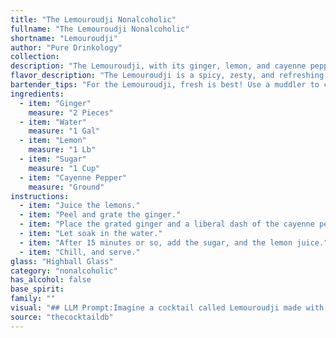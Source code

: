 ```yaml
---
title: "The Lemouroudji Nonalcoholic"
fullname: "The Lemouroudji Nonalcoholic"
shortname: "Lemouroudji"
author: "Pure Drinkology"
collection:
description: "The Lemouroudji, with its ginger, lemon, and cayenne pepper, belongs to the **Ginger family** of cocktails.  This refreshing, spicy concoction likely originated in the Caribbean, where ginger and cayenne pepper are common ingredients in traditional drinks. "
flavor_description: "The Lemouroudji is a spicy, zesty, and refreshing cocktail. The ginger and cayenne pepper deliver a warming heat, balanced by the bright acidity of lemon and the sweetness of sugar. The water provides a clean canvas for the flavors to dance upon, resulting in a complex and invigorating drink that's both comforting and exciting. "
bartender_tips: "For the Lemouroudji, fresh is best! Use a muddler to crush the ginger and lemon zest for maximum flavor.  Don't overdo the cayenne - a pinch is enough to provide a subtle kick.  You can adjust the sugar to your preference, but start with a small amount and taste as you go. Finally, shake vigorously with ice to ensure a perfectly chilled and well-balanced drink. "
ingredients:
  - item: "Ginger"
    measure: "2 Pieces"
  - item: "Water"
    measure: "1 Gal"
  - item: "Lemon"
    measure: "1 Lb"
  - item: "Sugar"
    measure: "1 Cup"
  - item: "Cayenne Pepper"
    measure: "Ground"
instructions:
  - item: "Juice the lemons."
  - item: "Peel and grate the ginger."
  - item: "Place the grated ginger and a liberal dash of the cayenne pepper into a piece of cheesecloth, and tie it into a knot."
  - item: "Let soak in the water."
  - item: "After 15 minutes or so, add the sugar, and the lemon juice."
  - item: "Chill, and serve."
glass: "Highball Glass"
category: "nonalcoholic"
has_alcohol: false
base_spirit:
family: ""
visual: "## LLM Prompt:Imagine a cocktail called Lemouroudji made with **ginger, water, lemon, sugar, and cayenne pepper**.  Describe its appearance in detail. **Consider:*** **Color:** Is it a bright, vibrant yellow or a more muted, honey-like hue? Does the cayenne pepper add any red tints?* **Clarity:** Is it crystal clear, or does it have a slight cloudiness from the ginger? Are there any visible particles, like bits of ginger or lemon zest?* **Texture:** Is it thin and watery, or does it have a syrupy consistency? Are there any layers or gradients?* **Garnish:** What kind of garnish would complement this cocktail?  Does it add any visual interest or texture? **Example:**The Lemouroudji appears as a **vibrant, golden yellow** beverage.  It has a **slight cloudiness** from the ginger, but it's **otherwise clear**,  allowing you to see the **small flecks of ginger** suspended within. The **texture is thick and syrupy** with a **smooth, almost velvety finish**.  A **thin slice of candied ginger** sits perched on the rim of the glass, adding a splash of **bright red** to the overall presentation. "
source: "thecocktaildb"
---
```


